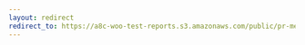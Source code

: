 ```yaml
---
layout: redirect
redirect_to: https://a8c-woo-test-reports.s3.amazonaws.com/public/pr-merge/42977/e2e/index.html
---
```

